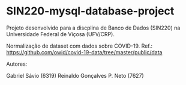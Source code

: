 # SIN220-mysql-database-project

Projeto desenvolvido para a discplina de Banco de Dados (SIN220)
na Universidade Federal de Viçosa (UFV/CRP).

Normalização de dataset com dados sobre COVID-19.
Ref.: https://github.com/owid/covid-19-data/tree/master/public/data

Autores: 

Gabriel Sávio (6319)
Reinaldo Gonçalves P. Neto (7627)
